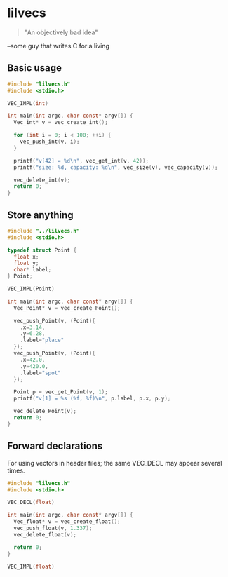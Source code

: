 # lilvecs

> "An objectively bad idea"

–some guy that writes C for a living

## Basic usage

```C
#include "lilvecs.h"
#include <stdio.h>

VEC_IMPL(int)

int main(int argc, char const* argv[]) {
  Vec_int* v = vec_create_int();

  for (int i = 0; i < 100; ++i) {
    vec_push_int(v, i);
  }

  printf("v[42] = %d\n", vec_get_int(v, 42));
  printf("size: %d, capacity: %d\n", vec_size(v), vec_capacity(v));

  vec_delete_int(v);
  return 0;
}
```

## Store anything

```C
#include "../lilvecs.h"
#include <stdio.h>

typedef struct Point {
  float x;
  float y;
  char* label;
} Point;

VEC_IMPL(Point)

int main(int argc, char const* argv[]) {
  Vec_Point* v = vec_create_Point();

  vec_push_Point(v, (Point){
    .x=3.14,
    .y=6.28,
    .label="place"
  });
  vec_push_Point(v, (Point){
    .x=42.0,
    .y=420.0,
    .label="spot"
  });

  Point p = vec_get_Point(v, 1);
  printf("v[1] = %s (%f, %f)\n", p.label, p.x, p.y);

  vec_delete_Point(v);
  return 0;
}
```

## Forward declarations

For using vectors in header files; the same VEC_DECL may appear several times.

```C
#include "lilvecs.h"
#include <stdio.h>

VEC_DECL(float)

int main(int argc, char const* argv[]) {
  Vec_float* v = vec_create_float();
  vec_push_float(v, 1.337);
  vec_delete_float(v);

  return 0;
}

VEC_IMPL(float)
```